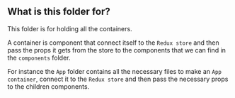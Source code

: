 ## What is this folder for?

This folder is for holding all the containers.

A container is component that connect itself to the `Redux store` and then pass the props it gets from the store to the components that we can find in the `components` folder.

For instance the `App` folder contains all the necessary files to make an `App container`, connect it to the `Redux store` and then pass the necessary props to the children components.
